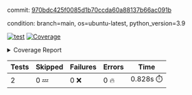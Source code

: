 commit: [970bdc425f0085d1b70ccda60a88137b66ac091b](https://github.com/rcmdnk/s3-file/tree/970bdc425f0085d1b70ccda60a88137b66ac091b)

condition: branch=main, os=ubuntu-latest, python_version=3.9

[![test](https://github.com/rcmdnk/s3-file/actions/workflows/test.yml/badge.svg)](https://github.com/rcmdnk/s3-file/actions/runs/6281413689)
<a href="https://github.com/rcmdnk/s3-file/blob/970bdc425f0085d1b70ccda60a88137b66ac091b/README.md"><img alt="Coverage" src="https://img.shields.io/badge/Coverage-43%25-orange.svg" /></a><details><summary>Coverage Report </summary><table><tr><th>File</th><th>Stmts</th><th>Miss</th><th>Cover</th><th>Missing</th></tr><tbody><tr><td colspan="5"><b>src/s3_reader</b></td></tr><tr><td>&nbsp; &nbsp;<a href="https://github.com/rcmdnk/s3-file/blob/970bdc425f0085d1b70ccda60a88137b66ac091b/src/s3_reader/file.py">file.py</a></td><td>41</td><td>26</td><td>37%</td><td><a href="https://github.com/rcmdnk/s3-file/blob/970bdc425f0085d1b70ccda60a88137b66ac091b/src/s3_reader/file.py#L24-L27">24&ndash;27</a>, <a href="https://github.com/rcmdnk/s3-file/blob/970bdc425f0085d1b70ccda60a88137b66ac091b/src/s3_reader/file.py#L30-L31">30&ndash;31</a>, <a href="https://github.com/rcmdnk/s3-file/blob/970bdc425f0085d1b70ccda60a88137b66ac091b/src/s3_reader/file.py#L35-L41">35&ndash;41</a>, <a href="https://github.com/rcmdnk/s3-file/blob/970bdc425f0085d1b70ccda60a88137b66ac091b/src/s3_reader/file.py#L45-L50">45&ndash;50</a>, <a href="https://github.com/rcmdnk/s3-file/blob/970bdc425f0085d1b70ccda60a88137b66ac091b/src/s3_reader/file.py#L53-L63">53&ndash;63</a></td></tr><tr><td><b>TOTAL</b></td><td><b>46</b></td><td><b>26</b></td><td><b>43%</b></td><td>&nbsp;</td></tr></tbody></table></details>

| Tests | Skipped | Failures | Errors | Time |
| ----- | ------- | -------- | -------- | ------------------ |
| 2 | 0 :zzz: | 0 :x: | 0 :fire: | 0.828s :stopwatch: |

